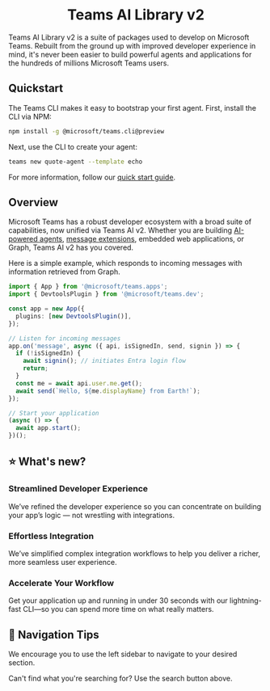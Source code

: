 <center><h1>Teams AI Library v2</h1></center>

Teams AI Library v2 is a suite of packages used to develop on Microsoft Teams. Rebuilt from the ground up with improved developer experience in mind, it's never been easier to build powerful agents and applications for the hundreds of millions Microsoft Teams users.

## Quickstart

The Teams CLI makes it easy to bootstrap your first agent. First, install the CLI via NPM:

<!-- langtabs-start -->
```sh
npm install -g @microsoft/teams.cli@preview
```
<!-- langtabs-end -->

Next, use the CLI to create your agent:

<!-- langtabs-start -->
```sh
teams new quote-agent --template echo
```
<!-- langtabs-end -->

For more information, follow our [quick start guide](../getting-started/quickstart.md).

## Overview

Microsoft Teams has a robust developer ecosystem with a broad suite of capabilities, now unified via Teams AI v2. Whether you are building [AI-powered agents](../in-depth-guides/ai/overview.md), [message extensions](../in-depth-guides/message-extensions/overview.md), embedded web applications, or Graph, Teams AI v2 has you covered.

Here is a simple example, which responds to incoming messages with information retrieved from Graph.

<!-- langtabs-start -->
```typescript
import { App } from '@microsoft/teams.apps';
import { DevtoolsPlugin } from '@microsoft/teams.dev';

const app = new App({
  plugins: [new DevtoolsPlugin()],
});

// Listen for incoming messages
app.on('message', async ({ api, isSignedIn, send, signin }) => {
  if (!isSignedIn) {
    await signin(); // initiates Entra login flow
    return;
  }
  const me = await api.user.me.get();
  await send(`Hello, ${me.displayName} from Earth!`);
});

// Start your application
(async () => {
  await app.start();
})();
```
<!-- langtabs-end -->

## ⭐ What's new?

### Streamlined Developer Experience

We’ve refined the developer experience so you can concentrate on building your app’s logic — not wrestling with integrations.

### Effortless Integration

We’ve simplified complex integration workflows to help you deliver a richer, more seamless user experience.

### Accelerate Your Workflow

Get your application up and running in under 30 seconds with our lightning-fast CLI—so you can spend more time on what really matters.

## 🔎 Navigation Tips

We encourage you to use the left sidebar to navigate to your desired section.

Can't find what you're searching for? Use the search button above.
